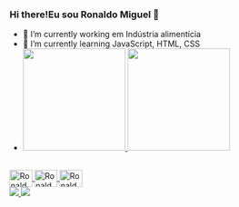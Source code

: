 ### Hi there!Eu sou Ronaldo Miguel 👋

- 🔭 I’m currently working  em  Indústria alimentícia
- 🌱 I’m currently learning  JavaScript, HTML, CSS
- <div>
  <a href="https://github.com/RonaldoMiguel99">
     <img height = "180em" src = "https://github-readme-stats.vercel.app/api?username=RonaldoMiguel99&show_icons=true&theme=dracula&include_all_commits=true&count_private=true" />
       <img height = "180em" src = "https://github-readme-stats.vercel.app/api/top-langs/?username=RonaldoMiguel99&layout=compact&langs_count= 16 & theme = dracula" />
</div>

</div>
<div style = "display: inline_block"> <br>
  <img align = "center" alt = "Ronaldo-Js" height = "30" width = "40" src = "https://raw.githubusercontent.com/devicons/devicon/master/icons/javascript/javascript-plain .svg ">
  <img align = "center" alt = "Ronaldo-HTML" height = "30" width = "40" src = "https://raw.githubusercontent.com/devicons/devicon/master/icons/html5/html5-original .svg ">
  <img align = "center" alt = "Ronaldo-CSS" height = "30" width = "40" src = "https://raw.githubusercontent.com/devicons/devicon/master/icons/css3/css3-original .svg ">
</div
  
<div> 
  <a href="https://instagram.com/roohmiguel" target="_blank"> <img src = "https://img.shields.io/badge/-Instagram-%23E4405F?style=for-the- emblema & logo = instagram & logoColor = white "target =" _ blank "> </a>
 <a href="https://linkedin.com/in/ronaldo-miguel-460a931a6" target="_blank"><img src="https://img.shields.io/badge/-LinkedIn-% 230077B5?style=for-the-badge&logo=linkedin&logoColor=white"target="_ blank "></a> 

   
   
</div>

